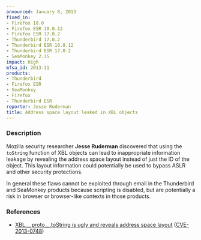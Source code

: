 ```yaml
---
announced: January 8, 2013
fixed_in:
- Firefox 18.0
- Firefox ESR 10.0.12
- Firefox ESR 17.0.2
- Thunderbird 17.0.2
- Thunderbird ESR 10.0.12
- Thunderbird ESR 17.0.2
- SeaMonkey 2.15
impact: High
mfsa_id: 2013-11
products:
- Thunderbird
- Firefox ESR
- SeaMonkey
- Firefox
- Thunderbird ESR
reporter: Jesse Ruderman
title: Address space layout leaked in XBL objects
---
```


<h3>Description</h3>

<p>Mozilla security researcher <strong>Jesse Ruderman</strong> discovered that using the <code>toString</code> function of XBL objects can lead to inappropriate information leakage by revealing the address space layout instead of just the ID of the object. This layout information could potentially be used to bypass ASLR and other security protections.
</p>

<p class="note">In general these flaws cannot be exploited through email in the Thunderbird and SeaMonkey products because scripting is disabled, but are potentially a risk in browser or browser-like contexts in those products.
</p>


<h3>References</h3>

<ul>
  <li><a href="https://bugzilla.mozilla.org/show_bug.cgi?id=806031">
      XBL.__proto__.toString is ugly and reveals address space layout</a> (<a href="http://cve.mitre.org/cgi-bin/cvename.cgi?name=CVE-2013-0748" class="ex-ref">CVE-2013-0748</a>)</li>
</ul>



